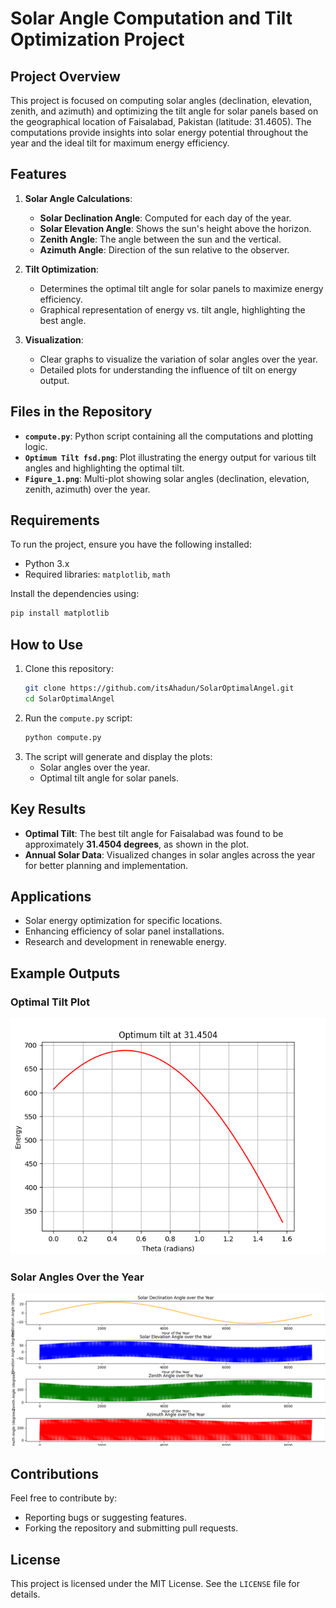 
# Solar Angle Computation and Tilt Optimization Project

## Project Overview
This project is focused on computing solar angles (declination, elevation, zenith, and azimuth) and optimizing the tilt angle for solar panels based on the geographical location of Faisalabad, Pakistan (latitude: 31.4605). The computations provide insights into solar energy potential throughout the year and the ideal tilt for maximum energy efficiency.

## Features
1. **Solar Angle Calculations**:
   - **Solar Declination Angle**: Computed for each day of the year.
   - **Solar Elevation Angle**: Shows the sun's height above the horizon.
   - **Zenith Angle**: The angle between the sun and the vertical.
   - **Azimuth Angle**: Direction of the sun relative to the observer.

2. **Tilt Optimization**:
   - Determines the optimal tilt angle for solar panels to maximize energy efficiency.
   - Graphical representation of energy vs. tilt angle, highlighting the best angle.

3. **Visualization**:
   - Clear graphs to visualize the variation of solar angles over the year.
   - Detailed plots for understanding the influence of tilt on energy output.

## Files in the Repository
- **`compute.py`**: Python script containing all the computations and plotting logic.
- **`Optimum Tilt fsd.png`**: Plot illustrating the energy output for various tilt angles and highlighting the optimal tilt.
- **`Figure_1.png`**: Multi-plot showing solar angles (declination, elevation, zenith, azimuth) over the year.

## Requirements
To run the project, ensure you have the following installed:
- Python 3.x
- Required libraries: `matplotlib`, `math`

Install the dependencies using:
```bash
pip install matplotlib
```

## How to Use
1. Clone this repository:
   ```bash
   git clone https://github.com/itsAhadun/SolarOptimalAngel.git
   cd SolarOptimalAngel
   ```
2. Run the `compute.py` script:
   ```bash
   python compute.py
   ```
3. The script will generate and display the plots:
   - Solar angles over the year.
   - Optimal tilt angle for solar panels.

## Key Results
- **Optimal Tilt**: The best tilt angle for Faisalabad was found to be approximately **31.4504 degrees**, as shown in the plot.
- **Annual Solar Data**: Visualized changes in solar angles across the year for better planning and implementation.

## Applications
- Solar energy optimization for specific locations.
- Enhancing efficiency of solar panel installations.
- Research and development in renewable energy.

## Example Outputs
### Optimal Tilt Plot
![Optimal Tilt](Optimum%20Tilt%20fsd.png)

### Solar Angles Over the Year
![Solar Angles](Figure_1.png)

## Contributions
Feel free to contribute by:
- Reporting bugs or suggesting features.
- Forking the repository and submitting pull requests.

## License
This project is licensed under the MIT License. See the `LICENSE` file for details.
